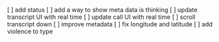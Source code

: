 [ ] add status
[ ] add a way to show meta data is thinking
[ ] update transcript UI with real time
[ ] update call UI with real time
[ ] scroll transcript down
[ ] improve metadata
[ ] fix longitude and latitude
[ ] add violence to type

